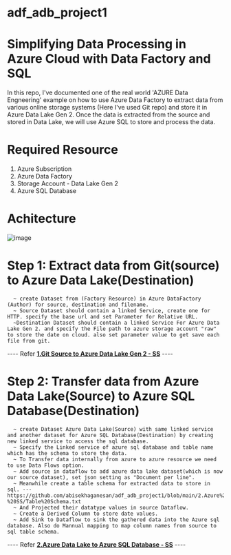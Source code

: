 # adf_adb_project1

# Simplifying Data Processing in Azure Cloud with Data Factory and SQL

In this repo, I've documented one of the real world 'AZURE Data Engneering' example on how to use Azure Data Factory to extract data from various online storage systems (Here I've used Git repo) and store it in Azure Data Lake Gen 2. Once the data is extracted from the source and stored in Data Lake, we will use Azure SQL to store and process the data.

# Required Resource 
1. Azure Subscription
2. Azure Data Factory
3. Storage Account - Data Lake Gen 2
4. Azure SQL Database

# Achitecture


![image](https://github.com/abisekhaganesan/adf_adb_project1/assets/60116728/d632dfc9-65c7-48c4-8b30-5bf8ec0bc9d7)


# Step 1: Extract data from Git(source) to Azure Data Lake(Destination)
      ~ create Dataset from (Factory Resource) in Azure DataFactory (Author) for source, destination and filename.
      ~ Source Dataset should contain a linked Service, create one for HTTP. specify the base url and set Parameter for Relative URL.
      ~Destination Dataset should contain a linked Service For Azure Data Lake Gen 2. and specify the File path to azure storage account "raw" to store the date on cloud. also set parameter value to get save each file from git.

---- Refer [**1.Git Source to Azure Data Lake Gen 2 - SS**](https://github.com/abisekhaganesan/adf_adb_project1/tree/main/1.Git%20Source%20to%20Azure%20Data%20Lake%20Gen%202%20-%20SS) ----


# Step 2: Transfer data from Azure Data Lake(Source) to Azure SQL Database(Destination)
      ~ create Dataset Azure Data Lake(Source) with same linked service and another dataset for Azure SQL Database(Destination) by creating new linked service to access the sql database.
      ~ Specify the Linked service of azure sql database and table name which has the schema to store the data.
      ~ To Transfer data internally from azure to azure resource we need to use Data Flows option.
      ~ Add source in dataflow to add azure data lake dataset(which is now our source dataset), set json setting as "Document per line".
      ~ Meanwhile create a table schema for extracted data to store in sql. --- https://github.com/abisekhaganesan/adf_adb_project1/blob/main/2.Azure%20Data%20Lake%20to%20Azure%20SQL%20Database%20-%20SS/Table%20Schema.txt
      ~ And Projected their datatype values in source Dataflow.
      ~ Create a Derived Column to store date values.
      ~ Add Sink to Dataflow to sink the gathered data into the Azure sql database. Also do Mannual mapping to map column names from source to sql table schema.

---- Refer [**2.Azure Data Lake to Azure SQL Database - SS**](https://github.com/abisekhaganesan/adf_adb_project1/tree/main/2.Azure%20Data%20Lake%20to%20Azure%20SQL%20Database%20-%20SS) ----
